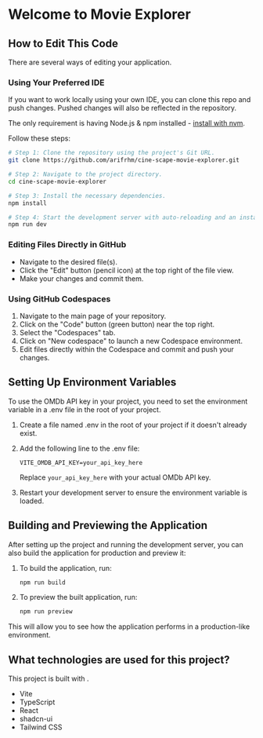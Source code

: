 # Welcome to Movie Explorer
## How to Edit This Code

There are several ways of editing your application.

### Using Your Preferred IDE

If you want to work locally using your own IDE, you can clone this repo and push changes. Pushed changes will also be reflected in the repository.

The only requirement is having Node.js & npm installed - [install with nvm](https://github.com/nvm-sh/nvm#installing-and-updating).

Follow these steps:

```sh
# Step 1: Clone the repository using the project's Git URL.
git clone https://github.com/arifrhm/cine-scape-movie-explorer.git

# Step 2: Navigate to the project directory.
cd cine-scape-movie-explorer

# Step 3: Install the necessary dependencies.
npm install

# Step 4: Start the development server with auto-reloading and an instant preview.
npm run dev
```

### Editing Files Directly in GitHub

- Navigate to the desired file(s).
- Click the "Edit" button (pencil icon) at the top right of the file view.
- Make your changes and commit them.

### Using GitHub Codespaces

1. Navigate to the main page of your repository.
2. Click on the "Code" button (green button) near the top right.
3. Select the "Codespaces" tab.
4. Click on "New codespace" to launch a new Codespace environment.
5. Edit files directly within the Codespace and commit and push your changes.

## Setting Up Environment Variables

To use the OMDb API key in your project, you need to set the environment variable in a .env file in the root of your project. 

1. Create a file named .env in the root of your project if it doesn't already exist.
2. Add the following line to the .env file:

   ```plaintext
   VITE_OMDB_API_KEY=your_api_key_here
   ```

   Replace `your_api_key_here` with your actual OMDb API key.

3. Restart your development server to ensure the environment variable is loaded.

## Building and Previewing the Application

After setting up the project and running the development server, you can also build the application for production and preview it:

1. To build the application, run:

   ```sh
   npm run build
   ```

2. To preview the built application, run:

   ```sh
   npm run preview
   ```

This will allow you to see how the application performs in a production-like environment.

## What technologies are used for this project?

This project is built with .

- Vite
- TypeScript
- React
- shadcn-ui
- Tailwind CSS
